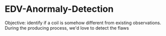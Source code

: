 # EDV-Anormaly-Detection
Objective: identify if a coil is somehow different from existing observations. During the producing process, we'd love to detect the flaws
